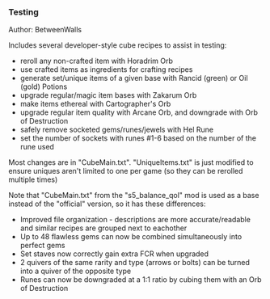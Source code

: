 ### Testing
Author: BetweenWalls

Includes several developer-style cube recipes to assist in testing:
  * reroll any non-crafted item with Horadrim Orb
  * use crafted items as ingredients for crafting recipes
  * generate set/unique items of a given base with Rancid (green) or Oil (gold) Potions
  * upgrade regular/magic item bases with Zakarum Orb
  * make items ethereal with Cartographer's Orb
  * upgrade regular item quality with Arcane Orb, and downgrade with Orb of Destruction
  * safely remove socketed gems/runes/jewels with Hel Rune
  * set the number of sockets with runes #1-6 based on the number of the rune used
  
Most changes are in "CubeMain.txt". "UniqueItems.txt" is just modified to ensure uniques aren't limited to one per game (so they can be rerolled multiple times)

Note that "CubeMain.txt" from the "s5_balance_qol" mod is used as a base instead of the "official" version, so it has these differences:
  * Improved file organization - descriptions are more accurate/readable and similar recipes are grouped next to eachother
  * Up to 48 flawless gems can now be combined simultaneously into perfect gems
  * Set staves now correctly gain extra FCR when upgraded
  * 2 quivers of the same rarity and type (arrows or bolts) can be turned into a quiver of the opposite type
  * Runes can now be downgraded at a 1:1 ratio by cubing them with an Orb of Destruction